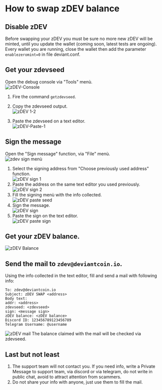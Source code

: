 # How to swap zDEV balance
## Disable zDEV
Before swapping your zDEV you must be sure no more new zDEV will be minted, until you update the wallet (coming soon, latest tests are ongoing).<br />
Every wallet you are running, close the wallet then add the parameter <br />
```enablezeromint=0``` in file deviant.conf.
## Get your zdevseed
Open the debug console via "Tools" menù.<br />
![zDEV-Console](/images/zdev-debug-console.png)
1. Fire the command `getzdevseed`. <br />
2. Copy the zdevseed output. <br />
![zDEV 1-2](/images/zdev-get-1-2.png)

3. Paste the zdevseed on a text editor. <br />
![zDEV-Paste-1](/images/zdev-paste-notepad1.png)

## Sign the message
Open the "Sign message" function, via "File" menù.<br />
![zdev sign menù](/images/zdev-sign-menu.png)

1. Select the signing address from "Choose previously used address" function.<br />
![zDEV sign 1](/images/zdev-sign-addr.png)
2. Paste the address on the same text editor you used previously.<br />
![zDEV sign 2](/images/zdev-paste-addr.png)
3. Fill the signing menù with the info collected.<br />
![zDEV paste seed](/images/zdev-paste-zdevseed.png)
4. Sign the message.<br />
![zDEV sign](/images/zdev-sign-message.png)
5. Paste the sign on the text editor.<br />
![zDEV paste sign](/images/zDEV-paste-sign.png)
## Get your zDEV balance.<br />
![zDEV Balance](/images/zDEV-balance.png)
## Send the mail to `zdev@deviantcoin.io`.<br />
Using the info collected in the text editor, fill and send a mail with following info:<br />
```
To: zdev@deviantcoin.io
Subject: zDEV SWAP <address>
Body text:
addr: <address>
zdevseed: <zdevseed>
sign: <message sign>
zDEV balance: <zDEV balance>
Discord ID: 123456789123456789
Telegram Username: @username
```
![zDEV mail](/images/zDEV-mail.png)
The balance claimed with the mail will be checked via zdevseed.

## Last but not least
1. The support team will not contact you. If you need info, write a Private Message to support team, via discord or via telegram, do not write in public chat, avoid to attract attention from scammers.
2. Do not share your info with anyone, just use them to fill the mail.


